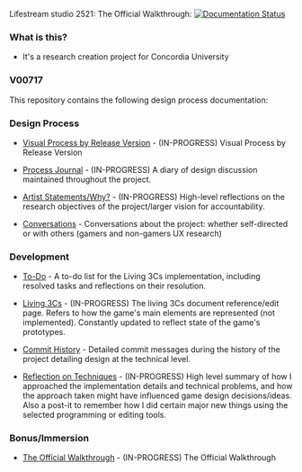 Lifestream studio 2521: The Official Walkthrough: [![Documentation Status](https://readthedocs.org/projects/lifestream-studio-2521/badge/?version=latest)](https://lifestream-studio-2521.readthedocs.io/en/latest/?badge=latest)

### What is this?

- It's a research creation project for Concordia University

### V00717
This repository contains the following design process documentation:

### Design Process

- [Visual Process by Release Version](https://github.com/SylvainTran/V00717/wiki/Visual-Process-by-Release-Versions) - (IN-PROGRESS) Visual Process by Release Version

- [Process Journal](https://github.com/SylvainTran/V00717/wiki/Process-Journal) - (IN-PROGRESS) A diary of design discussion maintained throughout the project.

- [Artist Statements/Why?](https://github.com/SylvainTran/V00717/wiki/Why%3F) - (IN-PROGRESS) High-level reflections on the research objectives of the project/larger vision for accountability.

- [Conversations](https://github.com/SylvainTran/V00717/wiki/Conversations) - Conversations about the project: whether self-directed or with others (gamers and non-gamers UX research)

### Development
 
- [To-Do](https://github.com/SylvainTran/V00717/wiki/To-do) - A to-do list for the Living 3Cs implementation, including resolved tasks and reflections on their resolution.

- [Living 3Cs](https://github.com/SylvainTran/V00717/wiki/Living-3Cs) - (IN-PROGRESS) The living 3Cs document reference/edit page. Refers to how the game's main elements are represented (not implemented). Constantly updated to reflect state of the game's prototypes.

- [Commit History](https://github.com/SylvainTran/V00717/commits/main) - Detailed commit messages during the history of the project detailing design at the technical level.

- [Reflection on Techniques](https://github.com/SylvainTran/V00717/wiki/Reflection-on-Techniques) - (IN-PROGRESS) High level summary of how I approached the implementation details and technical problems, and how the approach taken might have influenced game design decisions/ideas. Also a post-it to remember how I did certain major new things using the selected programming or editing tools.

### Bonus/Immersion

- [The Official Walkthrough](https://github.com/SylvainTran/V00717/wiki/Technical-Docs) - (IN-PROGRESS) The Official Walkthrough
